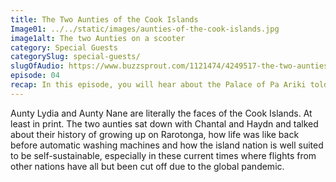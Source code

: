 ```yaml
---
title: The Two Aunties of the Cook Islands
Image01: ../../static/images/aunties-of-the-cook-islands.jpg
image1alt: The two Aunties on a scooter
category: Special Guests
categorySlug: special-guests/
slugOfAudio: https://www.buzzsprout.com/1121474/4249517-the-two-aunties-of-the-cook-islands.mp3
episode: 04
recap: In this episode, you will hear about the Palace of Pa Ariki told by Sam Napa Junior. But you'll also get a history lesson of the Cook Islands, the history of the Arikis, a Maori name for a king/queen. 
---
```


Aunty Lydia and Aunty Nane are literally the faces of the Cook Islands. At least in print. The two aunties sat down with Chantal and Haydn and talked about their history of growing up on Rarotonga, how life was like back before automatic washing machines and how the island nation is well suited to be self-sustainable, especially in these current times where flights from other nations have all but been cut off due to the global pandemic. 